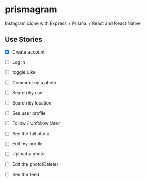 # prismagram
Instagram clone with Express + Prisma + React and React Native


## Use Stories

 - [X] Create account
 - [ ] Log in
 - [ ] toggle Like
 - [ ] Comment on a photo
 - [ ] Search by user
 - [ ] Search by location
 - [ ] See user profile
 - [ ] Follow / Unfollow User
 - [ ] See the full photo
 - [ ] Edit my profile
 - [ ] Upload a photo
 - [ ] Edit the photo(Delete)
 
 - [ ] See the feed